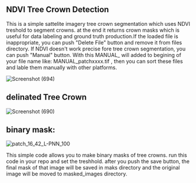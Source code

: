 ## NDVI Tree Crown Detection
This is a simple sattelite imagery tree crown segmentation which uses NDVI treshold to segment crowns. at the end it returns crown masks which is useful for data labeling and ground truth production.If the loaded file is inappropriate, you can push "Delete File" button and remove it from files directory. If NDVI doesn't work precise fore tree crown segmentation, you can push "Manual" button. With this MANUAL_ will added to begining of your file name like: MANUAL_patchxxxx.tif , then you can sort these files and lable them manually with other platforms.

![Screenshot (694)](https://github.com/user-attachments/assets/0fa0f8be-9808-42d6-bd09-575e7579a540)

## delinated Tree Crown 

![Screenshot (690)](https://github.com/user-attachments/assets/76992b3e-5910-43f9-b95c-1973e60320fe)

## binary mask:


![patch_16_42_L-PNN_100](https://github.com/user-attachments/assets/0c9cdc03-ea2d-4e61-85d3-8bc235102ee0)


This simple code allows you to make binary masks of tree crowns. run this code in your repo and set the treshhold. after you push the save button, the final mask of that image will be saved in maks directory and the original image will be moved to masked_images directory.
